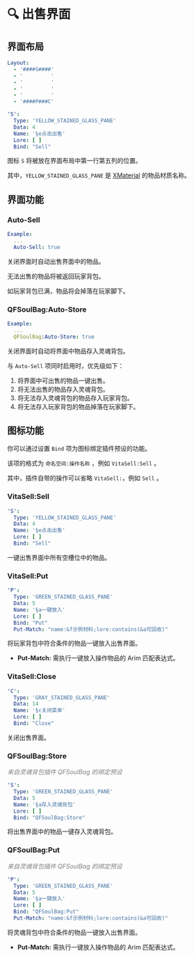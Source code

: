 # 🔍 出售界面

## 界面布局

``` yaml
Layout:
  - '####S####'
  - '         '
  - '         '
  - '         '
  - '         '
  - '####P###C'
```

``` yaml
'S':
  Type: 'YELLOW_STAINED_GLASS_PANE'
  Data: 4
  Name: '§e点击出售'
  Lore: [ ]
  Bind: "Sell"
```

图标 `S` 将被放在界面布局中第一行第五列的位置。

其中，`YELLOW_STAINED_GLASS_PANE`
是 [XMaterial](https://github.com/TabooLib/taboolib/blob/dev/6.2.3/platform/platform-bukkit-impl/src/main/java/taboolib/library/xseries/XMaterial.java)
的物品材质名称。

## 界面功能

### Auto-Sell

``` yaml
Example:
  ...
  Auto-Sell: true
```

关闭界面时自动出售界面中的物品。

无法出售的物品将被返回玩家背包。

如玩家背包已满，物品将会掉落在玩家脚下。

### QFSoulBag:Auto-Store

``` yaml
Example:
  ...
  QFSoulBag:Auto-Store: true
```

关闭界面时自动将界面中物品存入灵魂背包。

与 `Auto-Sell` 项同时启用时，优先级如下：

1. 将界面中可出售的物品一键出售。
2. 将无法出售的物品存入灵魂背包。
3. 将无法存入灵魂背包的物品存入玩家背包。
4. 将无法存入玩家背包的物品掉落在玩家脚下。

## 图标功能

你可以通过设置 `Bind` 项为图标绑定插件预设的功能。

该项的格式为 `命名空间:操作名称` ，例如 `VitaSell:Sell` 。

其中，插件自带的操作可以省略 `VitaSell:`，例如 `Sell` 。

### VitaSell:Sell

``` yaml
'S':
  Type: 'YELLOW_STAINED_GLASS_PANE'
  Data: 4
  Name: '§e点击出售'
  Lore: [ ]
  Bind: "Sell"
```

一键出售界面中所有空槽位中的物品。

### VitaSell:Put

``` yaml
'P':
  Type: 'GREEN_STAINED_GLASS_PANE'
  Data: 5
  Name: '§a一键放入'
  Lore: [ ]
  Bind: "Put"
  Put-Match: "name:&f示例材料;lore:contains(&a可回收)"
```

将玩家背包中符合条件的物品一键放入出售界面。

* **Put-Match:** 需执行一键放入操作物品的 Arim 匹配表达式。

### VitaSell:Close

``` yaml
'C':
  Type: 'GRAY_STAINED_GLASS_PANE'
  Data: 14
  Name: '§c关闭菜单'
  Lore: [ ]
  Bind: "Close"
```

关闭出售界面。

### QFSoulBag:Store

_<font color=gray>来自灵魂背包插件 QFSoulBag 的绑定预设</font>_

``` yaml
'S':
  Type: 'GREEN_STAINED_GLASS_PANE'
  Data: 5
  Name: '§a存入灵魂背包'
  Lore: [ ]
  Bind: "QFSoulBag:Store"
```

将出售界面中的物品一键存入灵魂背包。

### QFSoulBag:Put

_<font color=gray>来自灵魂背包插件 QFSoulBag 的绑定预设</font>_

``` yaml
'P':
  Type: 'GREEN_STAINED_GLASS_PANE'
  Data: 5
  Name: '§a一键放入'
  Lore: [ ]
  Bind: "QFSoulBag:Put"
  Put-Match: "name:&f示例材料;lore:contains(&a可回收)"
```

将灵魂背包中符合条件的物品一键放入出售界面。

* **Put-Match:** 需执行一键放入操作物品的 Arim 匹配表达式。